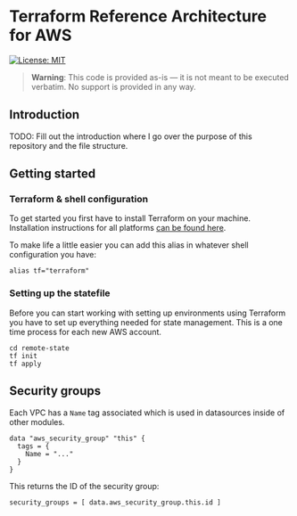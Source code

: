# Terraform Reference Architecture for AWS

[![License: MIT](https://img.shields.io/badge/License-MIT-yellow.svg)](https://opensource.org/licenses/MIT)

> **Warning**:
> This code is provided as-is — it is not meant to be executed verbatim. No support is provided in any way.

## Introduction

TODO: Fill out the introduction where I go over the purpose of this repository and the file structure.

## Getting started

### Terraform & shell configuration

To get started you first have to install Terraform on your machine. Installation instructions for all platforms [can be found here](https://developer.hashicorp.com/terraform/tutorials/aws-get-started/install-cli).

To make life a little easier you can add this alias in whatever shell configuration you have:

```
alias tf="terraform"
```

### Setting up the statefile 

Before you can start working with setting up environments using Terraform you have to set up everything needed for state management. This is a one time process for each new AWS account.

```
cd remote-state
tf init
tf apply
```

## Security groups

Each VPC has a `Name` tag associated which is used in datasources inside of other modules.

```
data "aws_security_group" "this" {
  tags = {
    Name = "..."
  }
}
```

This returns the ID of the security group:

```
security_groups = [ data.aws_security_group.this.id ]
```
